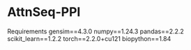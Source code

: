 # AttnSeq-PPI

Requirements
gensim==4.3.0
numpy==1.24.3
pandas==2.2.2
scikit_learn==1.2.2
torch==2.2.0+cu121
biopython==1.84
